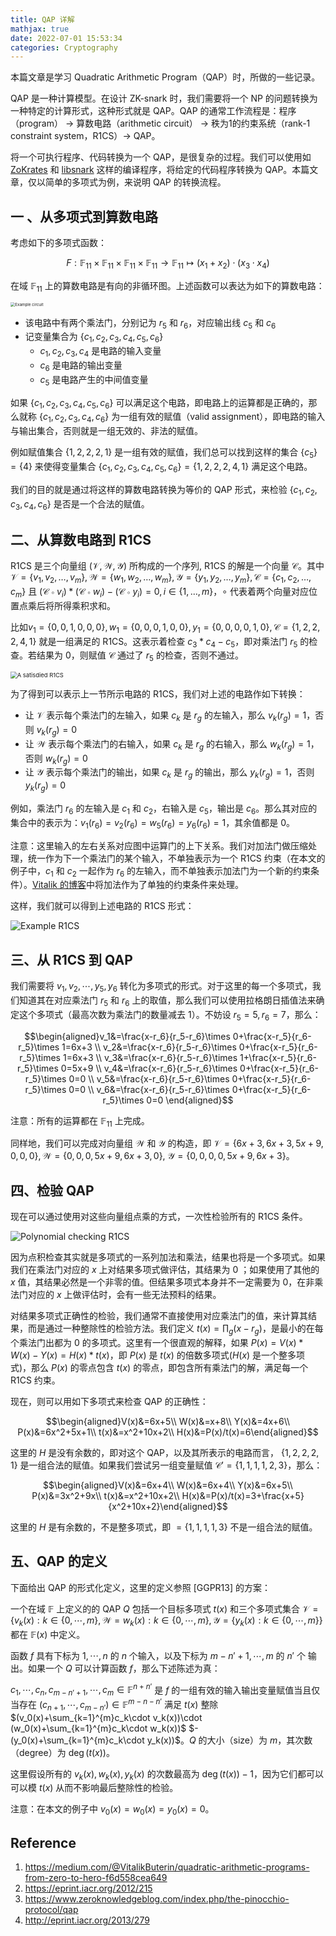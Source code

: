 ```yaml
---
title: QAP 详解
mathjax: true
date: 2022-07-01 15:53:34
categories: Cryptography
---
```


本篇文章是学习 Quadratic Arithmetic Program（QAP）时，所做的一些记录。

QAP 是一种计算模型。在设计 ZK-snark 时，我们需要将一个 NP 的问题转换为一种特定的计算形式，这种形式就是 QAP。QAP 的通常工作流程是：程序（program） $\rightarrow$ 算数电路（arithmetic circuit） $\rightarrow$ 秩为1的约束系统（rank-1 constraint system，R1CS）$\rightarrow$ QAP。

<!-- more -->

将一个可执行程序、代码转换为一个 QAP，是很复杂的过程。我们可以使用如 [ZoKrates](https://zokrates.github.io/rng_tutorial.html) 和 [libsnark](https://github.com/scipr-lab/libsnark) 这样的编译程序，将给定的代码程序转换为 QAP。本篇文章，仅以简单的多项式为例，来说明 QAP 的转换流程。 

## 一 、从多项式到算数电路

考虑如下的多项式函数：

$$F: \mathbb{F}_{11}\times \mathbb{F}_{11}\times \mathbb{F}_{11}\times \mathbb{F}_{11} \rightarrow \mathbb{F}_{11} \mapsto (x_1+x_2)\cdot (x_3\cdot x_4)$$

在域 $\mathbb{F}_{11}$ 上的算数电路是有向的非循环图。上述函数可以表达为如下的算数电路：

<img src="https://pico-1258741719.cos.ap-shanghai.myqcloud.com/blog/QAP%20%E8%AF%A6%E8%A7%A3/Example%20circuit.png" alt="Example circuit" style="zoom:45%;" />

- 该电路中有两个乘法门，分别记为 $r_5$ 和 $r_6$，对应输出线 $c_5$ 和 $c_6$
- 记变量集合为 $\{c_1,c_2,c_3,c_4,c_5,c_6\}$
    - $c_1,c_2,c_3,c_4$ 是电路的输入变量
    - $c_6$ 是电路的输出变量
    - $c_5$ 是电路产生的中间值变量

如果 $\{c_1,c_2,c_3,c_4,c_5,c_6\}$ 可以满足这个电路，即电路上的运算都是正确的，那么就称 $\{c_1,c_2,c_3,c_4,c_6\}$ 为一组有效的赋值（valid assignment），即电路的输入与输出集合，否则就是一组无效的、非法的赋值。

例如赋值集合 $\{1,2,2,2,1\}$ 是一组有效的赋值，我们总可以找到这样的集合 $\{c_5\}=\{4\}$ 来使得变量集合 $\{c_1,c_2,c_3,c_4,c_5,c_6\}=\{1,2,2,2,4,1\}$ 满足这个电路。

我们的目的就是通过将这样的算数电路转换为等价的 QAP 形式，来检验 $\{c_1,c_2,c_3,c_4,c_6\}$ 是否是一个合法的赋值。

## 二、从算数电路到 R1CS

R1CS 是三个向量组 $(\mathcal{V},\mathcal{W},\mathcal{Y})$ 所构成的一个序列, R1CS 的解是一个向量 $\mathcal{C}$。其中 $\mathcal{V}=\{v_{1},v_2,\dots,v_m\},\mathcal{W}=\{w_1,w_2,\dots,w_m\},\mathcal{Y}=\{y_{1},y_2,\dots,y_m\}, \mathcal{C}=\{c_{1},c_2,\dots,c_m\}$ 且 $(\mathcal{C}\circ v_i) * (\mathcal{C}\circ w_i) - (\mathcal{C}\circ y_i)=0, i\in\{1,\dots,m\}$，$\circ$ 代表着两个向量对应位置点乘后将所得乘积求和。  

比如$v_1=\{0,0,1,0,0,0\},w_1=\{0,0,0,1,0,0\},y_1=\{0,0,0,0,1,0\}, \mathcal{C}=\{1,2,2,2,4,1\}$ 就是一组满足的 R1CS。这表示着检查 $c_3*c_4-c_5$，即对乘法门 $r_5$ 的检查。若结果为 $0$，则赋值 $\mathcal{C}$ 通过了 $r_5$ 的检查，否则不通过。

<img src="https://pico-1258741719.cos.ap-shanghai.myqcloud.com/blog/QAP%20%E8%AF%A6%E8%A7%A3/A%20satisdied%20R1CS.png" alt="A satisdied R1CS" style="zoom:67%;" />

为了得到可以表示上一节所示电路的 R1CS，我们对上述的电路作如下转换：

- 让 $\mathcal{V}$ 表示每个乘法门的左输入，如果 $c_k$ 是 $r_g$ 的左输入，那么 $v_k(r_g) = 1$，否则 $v_k(r_g) = 0$
- 让 $\mathcal{W}$ 表示每个乘法门的右输入，如果 $c_k$ 是 $r_g$ 的右输入，那么 $w_k(r_g) = 1$，否则 $w_k(r_g) = 0$
- 让 $\mathcal{Y}$ 表示每个乘法门的输出，如果 $c_k$ 是 $r_g$ 的输出，那么 $y_k(r_g) = 1$，否则 $y_k(r_g) = 0$

例如，乘法门 $r_6$ 的左输入是 $c_1$ 和 $c_2$，右输入是 $c_5$，输出是 $c_6$。那么其对应的集合中的表示为：$v_1(r_6)=v_2(r_6)=w_5(r_6)=y_6(r_6)=1$，其余值都是 0。

注意：这里输入的左右关系对应图中运算门的上下关系。我们对加法门做压缩处理，统一作为下一个乘法门的某个输入，不单独表示为一个 R1CS 约束（在本文的例子中，$c_1$ 和 $c_2$ 一起作为 $r_6$ 的左输入，而不单独表示加法门为一个新的约束条件）。[Vitalik 的博客](https://medium.com/@VitalikButerin/quadratic-arithmetic-programs-from-zero-to-hero-f6d558cea649)中将加法作为了单独的约束条件来处理。

这样，我们就可以得到上述电路的 R1CS 形式：

![Example R1CS](https://pico-1258741719.cos.ap-shanghai.myqcloud.com/blog/QAP%20%E8%AF%A6%E8%A7%A3/Example%20R1CS.png)

## 三、从 R1CS 到 QAP

我们需要将 $v_1,v_2,\cdots, y_5,y_6$ 转化为多项式的形式。对于这里的每一个多项式，我们知道其在对应乘法门 $r_5$ 和 $r_6$ 上的取值，那么我们可以使用拉格朗日插值法来确定这个多项式（最高次数为乘法门的数量减去 1）。不妨设 $r_5=5,r_6=7$，那么：

$$\begin{aligned}v_1&=\frac{x-r_6}{r_5-r_6}\times 0+\frac{x-r_5}{r_6-r_5}\times 1=6x+3 \\ 
v_2&=\frac{x-r_6}{r_5-r_6}\times 0+\frac{x-r_5}{r_6-r_5}\times 1=6x+3 \\
v_3&=\frac{x-r_6}{r_5-r_6}\times 1+\frac{x-r_5}{r_6-r_5}\times 0=5x+9 \\
v_4&=\frac{x-r_6}{r_5-r_6}\times 0+\frac{x-r_5}{r_6-r_5}\times 0=0 \\
v_5&=\frac{x-r_6}{r_5-r_6}\times 0+\frac{x-r_5}{r_6-r_5}\times 0=0 \\
v_6&=\frac{x-r_6}{r_5-r_6}\times 0+\frac{x-r_5}{r_6-r_5}\times 0=0 \end{aligned}$$

注意：所有的运算都在 $\mathbb{F}_{11}$ 上完成。

同样地，我们可以完成对向量组 $\mathcal{W}$ 和 $\mathcal{Y}$ 的构造，即 $\mathcal{V}=\{6x+3,6x+3,5x+9,0,0,0\}, \mathcal{W}=\{0,0,0,5x+9,6x+3,0\},$ 
$\mathcal{Y}=\{0,0,0,0,5x+9,6x+3\}$。

## 四、检验 QAP

现在可以通过使用对这些向量组点乘的方式，一次性检验所有的 R1CS 条件。

![Polynomial checking R1CS](https://pico-1258741719.cos.ap-shanghai.myqcloud.com/blog/QAP%20%E8%AF%A6%E8%A7%A3/Polynomial%20checking%20R1CS.png)

因为点积检查其实就是多项式的一系列加法和乘法，结果也将是一个多项式。如果我们在乘法门对应的 $x$ 上对结果多项式做评估，其结果为 0 ；如果使用了其他的 $x$ 值，其结果必然是一个非零的值。但结果多项式本身并不一定需要为 0，在非乘法门对应的 $x$ 上做评估时，会有一些无法预料的结果。

对结果多项式正确性的检验，我们通常不直接使用对应乘法门的值，来计算其结果，而是通过一种整除性的检验方法。我们定义 $t(x)=\prod_g(x-r_g)$，是最小的在每个乘法门出都为 0 的多项式。这里有一个很直观的解释，如果 $P(x)=V(x)*W(x)-Y(x)=H(x)*t(x)$，即 $P(x)$ 是 $t(x)$ 的倍数多项式($H(x)$ 是一个整多项式)，那么 $P(x)$ 的零点包含 $t(x)$ 的零点，即包含所有乘法门的解，满足每一个 R1CS 约束。 

现在，则可以用如下多项式来检查 QAP 的正确性：

$$\begin{aligned}V(x)&=6x+5\\ W(x)&=x+8\\ Y(x)&=4x+6\\ P(x)&=6x^2+5x+1\\
t(x)&=x^2+10x+2\\ H(x)&=P(x)/t(x)=6\end{aligned}$$

这里的 $H$ 是没有余数的，即对这个 QAP，以及其所表示的电路而言， $\{1,2,2,2,1\}$ 是一组合法的赋值。如果我们尝试另一组变量赋值 $\mathcal{C}'=\{1,1,1,1,2,3\}$，那么：

$$\begin{aligned}V(x)&=6x+4\\ W(x)&=6x+4\\ Y(x)&=6x+5\\ P(x)&=3x^2+9x\\
t(x)&=x^2+10x+2\\ H(x)&=P(x)/t(x)=3+\frac{x+5}{x^2+10x+2}\end{aligned}$$

这里的 $H$ 是有余数的，不是整多项式，即 $=\{1,1,1,1,3\}$ 不是一组合法的赋值。

## 五、QAP 的定义

下面给出 QAP 的形式化定义，这里的定义参照 [GGPR13] 的方案：

一个在域 $\mathbb{F}$ 上定义的的 QAP $Q$ 包括一个目标多项式 $t(x)$ 和三个多项式集合 $\mathcal{V}=\{v_k(x):k\in\{0,\cdots,m\},\mathcal{W}=w_k(x):k\in\{0,\cdots,m\},\mathcal{Y}=\{y_k(x):k\in \{0,\cdots,m\}\}$ 都在 $\mathbb{F}(x)$ 中定义。

函数 $f$ 具有下标为 $1,\cdots,n$ 的 $n$ 个输入，以及下标为 $m-n'+1,\cdots,m$ 的 $n'$ 个 输出。如果一个 $Q$ 可以计算函数 $f$，那么下述陈述为真：

$c_1,\cdots,c_n,c_{m-n'+1},\cdots,c_m \in \mathbb{F}^{n+n'}$  是 $f$ 的一组有效的输入输出变量赋值当且仅当存在 $(c_{n+1},\cdots,c_{m-n'})\in \mathbb{F}^{m-n-n'}$ 满足 $t(x)$ 整除 $(v_0(x)+\sum_{k=1}^{m}c_k\cdot v_k(x))\cdot (w_0(x)+\sum_{k=1}^{m}c_k\cdot w_k(x))$
$- (y_0(x)+\sum_{k=1}^{m}c_k\cdot y_k(x))$。$Q$ 的大小（size）为 $m$，其次数（degree）为 $\deg(t(x))$。

这里假设所有的 $v_k(x),w_k(x),y_k(x)$ 的次数最高为 $\deg(t(x))-1$，因为它们都可以可以模 $t(x)$ 从而不影响最后整除性的检验。

注意：在本文的例子中 $v_0(x)=w_0(x)=y_0(x)=0$。

## Reference

1. https://medium.com/@VitalikButerin/quadratic-arithmetic-programs-from-zero-to-hero-f6d558cea649
2. https://eprint.iacr.org/2012/215
3. https://www.zeroknowledgeblog.com/index.php/the-pinocchio-protocol/qap
4. http://eprint.iacr.org/2013/279


